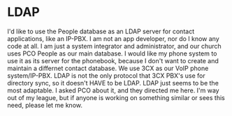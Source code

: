 # LDAP
I'd like to use the People database as an LDAP server for contact applications, like an IP-PBX.
I am not an app developer, nor do I know any code at all. I am just a system integrator and administrator, and our church uses
PCO People as our main database. I would like my phone system to use it as its server for the phonebook, because I don't want
to create and maintain a differnet contact database. We use 3CX as our VoIP phone system/IP-PBX. LDAP is not the only protocol
that 3CX PBX's use for directory sync, so it doesn't HAVE to be LDAP. LDAP just seems to be the most adaptable. 
I asked PCO about it, and they directed me here. I'm way out of my league, but if anyone is working on something similar or 
sees this need, please let me know.
